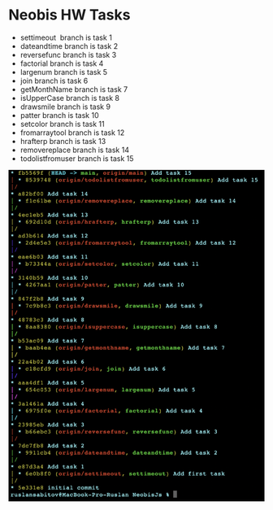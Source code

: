 # Neobis HW Tasks

* settimeout &nbsp;branch is task 1
* dateandtime branch is task 2
* reversefunc      branch is task 3
* factorial        branch is task 4
* largenum         branch is task 5
* join             branch is task 6
* getMonthName     branch is task 7
* isUpperCase      branch is task 8
* drawsmile        branch is task 9
* patter           branch is task 10
* setcolor         branch is task 11
* fromarraytool    branch is task 12
* hrafterp         branch is task 13
* removereplace    branch is task 14
* todolistfromuser branch is task 15

![alt text](https://github.com/Ruslansabitov312/neobis-js/blob/main/test.png?raw=true)